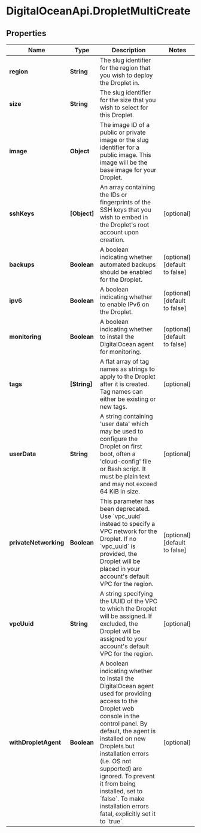 # DigitalOceanApi.DropletMultiCreate

## Properties
Name | Type | Description | Notes
------------ | ------------- | ------------- | -------------
**region** | **String** | The slug identifier for the region that you wish to deploy the Droplet in. | 
**size** | **String** | The slug identifier for the size that you wish to select for this Droplet. | 
**image** | **Object** | The image ID of a public or private image or the slug identifier for a public image. This image will be the base image for your Droplet. | 
**sshKeys** | **[Object]** | An array containing the IDs or fingerprints of the SSH keys that you wish to embed in the Droplet&#x27;s root account upon creation. | [optional] 
**backups** | **Boolean** | A boolean indicating whether automated backups should be enabled for the Droplet. | [optional] [default to false]
**ipv6** | **Boolean** | A boolean indicating whether to enable IPv6 on the Droplet. | [optional] [default to false]
**monitoring** | **Boolean** | A boolean indicating whether to install the DigitalOcean agent for monitoring. | [optional] [default to false]
**tags** | **[String]** | A flat array of tag names as strings to apply to the Droplet after it is created. Tag names can either be existing or new tags. | [optional] 
**userData** | **String** | A string containing &#x27;user data&#x27; which may be used to configure the Droplet on first boot, often a &#x27;cloud-config&#x27; file or Bash script. It must be plain text and may not exceed 64 KiB in size. | [optional] 
**privateNetworking** | **Boolean** | This parameter has been deprecated. Use &#x60;vpc_uuid&#x60; instead to specify a VPC network for the Droplet. If no &#x60;vpc_uuid&#x60; is provided, the Droplet will be placed in your account&#x27;s default VPC for the region. | [optional] [default to false]
**vpcUuid** | **String** | A string specifying the UUID of the VPC to which the Droplet will be assigned. If excluded, the Droplet will be assigned to your account&#x27;s default VPC for the region. | [optional] 
**withDropletAgent** | **Boolean** | A boolean indicating whether to install the DigitalOcean agent used for providing access to the Droplet web console in the control panel. By default, the agent is installed on new Droplets but installation errors (i.e. OS not supported) are ignored. To prevent it from being installed, set to &#x60;false&#x60;. To make installation errors fatal, explicitly set it to &#x60;true&#x60;. | [optional] 

